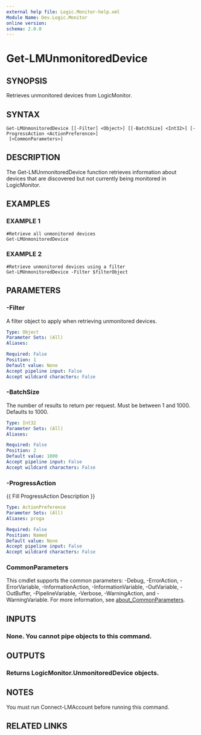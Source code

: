 ```yaml
---
external help file: Logic.Monitor-help.xml
Module Name: Dev.Logic.Monitor
online version:
schema: 2.0.0
---
```


# Get-LMUnmonitoredDevice

## SYNOPSIS
Retrieves unmonitored devices from LogicMonitor.

## SYNTAX

```
Get-LMUnmonitoredDevice [[-Filter] <Object>] [[-BatchSize] <Int32>] [-ProgressAction <ActionPreference>]
 [<CommonParameters>]
```

## DESCRIPTION
The Get-LMUnmonitoredDevice function retrieves information about devices that are discovered but not currently being monitored in LogicMonitor.

## EXAMPLES

### EXAMPLE 1
```
#Retrieve all unmonitored devices
Get-LMUnmonitoredDevice
```

### EXAMPLE 2
```
#Retrieve unmonitored devices using a filter
Get-LMUnmonitoredDevice -Filter $filterObject
```

## PARAMETERS

### -Filter
A filter object to apply when retrieving unmonitored devices.

```yaml
Type: Object
Parameter Sets: (All)
Aliases:

Required: False
Position: 1
Default value: None
Accept pipeline input: False
Accept wildcard characters: False
```

### -BatchSize
The number of results to return per request.
Must be between 1 and 1000.
Defaults to 1000.

```yaml
Type: Int32
Parameter Sets: (All)
Aliases:

Required: False
Position: 2
Default value: 1000
Accept pipeline input: False
Accept wildcard characters: False
```

### -ProgressAction
{{ Fill ProgressAction Description }}

```yaml
Type: ActionPreference
Parameter Sets: (All)
Aliases: proga

Required: False
Position: Named
Default value: None
Accept pipeline input: False
Accept wildcard characters: False
```

### CommonParameters
This cmdlet supports the common parameters: -Debug, -ErrorAction, -ErrorVariable, -InformationAction, -InformationVariable, -OutVariable, -OutBuffer, -PipelineVariable, -Verbose, -WarningAction, and -WarningVariable. For more information, see [about_CommonParameters](http://go.microsoft.com/fwlink/?LinkID=113216).

## INPUTS

### None. You cannot pipe objects to this command.
## OUTPUTS

### Returns LogicMonitor.UnmonitoredDevice objects.
## NOTES
You must run Connect-LMAccount before running this command.

## RELATED LINKS

